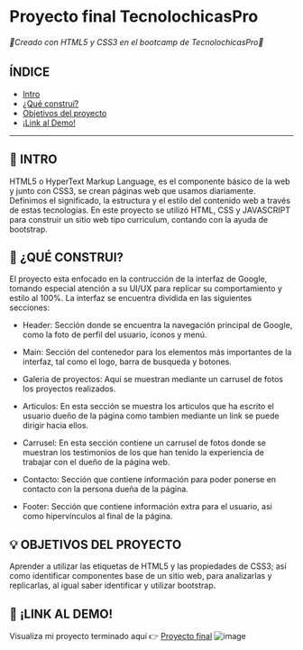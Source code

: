 # Proyecto final TecnolochicasPro 
###### 🌸Creado con HTML5 y CSS3 en el bootcamp de TecnolochicasPro🌸

## ÍNDICE
* [Intro](https://github.com/JenniferMich/P-gina-de-curriculum/blob/main/README.md#-intro)
* [¿Qué construí?](https://github.com/JenniferMich/P-gina-de-curriculum/blob/main/README.md#-intro)
* [Objetivos del proyecto](https://github.com/JenniferMich/P-gina-de-curriculum/blob/main/README.md#-intro)
* [¡Link al Demo!](https://github.com/JenniferMich/P-gina-de-curriculum/blob/main/README.md#-intro)

***

## 📖 INTRO 
HTML5 o HyperText Markup Language, es el componente básico de la web y junto con CSS3, se crean páginas web que usamos diariamente. 
Definimos el significado, la estructura y el estilo del contenido web a través de estas tecnologías.
En este proyecto se utilizó HTML, CSS y JAVASCRIPT para construir un sitio web tipo curriculum, contando con la ayuda de bootstrap.

## 🔨 ¿QUÉ CONSTRUI? 
El proyecto esta enfocado en la contrucción de la interfaz de Google, tomando especial atención a su UI/UX para replicar su comportamiento
y estilo al 100%. La interfaz se encuentra dividida en las siguientes secciones:
* Header: Sección donde se encuentra la navegación principal de Google, como la foto de perfil del usuario, íconos y menú.

* Main: Sección del contenedor para los elementos más importantes de la interfaz, tal como el logo, barra de busqueda y botones.

* Galeria de proyectos: Aqui se muestran mediante un carrusel de fotos los proyectos realizados.

* Articulos: En esta sección se muestra los articulos que ha escrito el usuario dueño de la página como tambien mediante un link se puede dirigir hacia ellos.

* Carrusel: En esta sección contiene un carrusel de fotos donde se muestran los testimonios de los que han tenido la experiencia de trabajar con el dueño de la página web.

* Contacto: Sección que contiene información para poder ponerse en contacto con la persona dueña de la página.

* Footer: Sección que contiene información extra para el usuario, asi como hipervínculos al final de la página.

## 💡 OBJETIVOS DEL PROYECTO 
Aprender a utilizar las etiquetas de HTML5 y las propiedades de CSS3; así como identificar componentes base de un sitio web,
para analizarlas y replicarlas, al igual saber identificar y utilizar bootstrap.

## 📎 ¡LINK AL DEMO! 
Visualiza mi proyecto terminado aquí  👉 [Proyecto final](https://jennifermich.github.io/P-gina-de-curriculum/)
![image](https://github.com/JenniferMich/P-gina-de-curriculum/assets/131729686/671c0e12-cfcd-4129-9dd8-c6c874ae6ba2)



